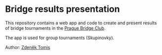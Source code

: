# Bridge results presentation

This repository contains a web app and code to create and present results of bridge tournaments in the [Prague Bridge Club](https://bkpraha.cz).

The app is used for group tournaments (Skupinovky).

Author: [Zdeněk Tomis](https://zdenektomis.eu)